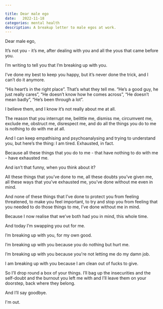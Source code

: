 ```yaml
---

title: Dear male ego
date:   2022-11-18
categories: mental health
description: A breakup letter to male egos at work.
---
```


Dear male ego,

It’s not you - it’s me, after dealing with you and all the yous that came before you.

I’m writing to tell you that I’m breaking up with you.

I’ve done my best to keep you happy, but it’s never done the trick, and I can’t do it anymore.

“His heart’s in the right place”. That’s what they tell me. “He’s a good guy, he just really cares”, “He doesn’t know how he comes across”, “He doesn’t mean badly”, “He’s been through a lot”.

I believe them, and I know it’s not really about me at all.

The reason that you interrupt me, belittle me, dismiss me, circumvent me, exclude me, obstruct me, disrespect me, and do all the things you do to me is nothing to do with me at all.

And I can keep empathising and psychoanalysing and trying to understand you, but here’s the thing: I am tired. Exhausted, in fact.

Because all these things that you do to me - that have nothing to do with me - have exhausted me. 

And isn’t that funny, when you think about it? 

All these things that you’ve done to me, all these doubts you’ve given me, all these ways that you’ve exhausted me, you’ve done without me even in mind. 

And none of these things that I’ve done to protect you from feeling threatened, to make you feel important, to try and stop you from feeling that you needed to do those things to me, I’ve done without me in mind.

Because I now realise that we’ve both had you in mind, this whole time. 

And today I’m swapping you out for me.

I’m breaking up with you, for my own good. 

I’m breaking up with you because you do nothing but hurt me. 

I’m breaking up with you because you're not letting me do my damn job. 

I am breaking up with you because I am clean out of fucks to give.

So I’ll drop round a box of your things. I’ll bag up the insecurities and the self-doubt and the burnout you left me with and I’ll leave them on your doorstep, back where they belong.

And I’ll say goodbye.

I'm out.